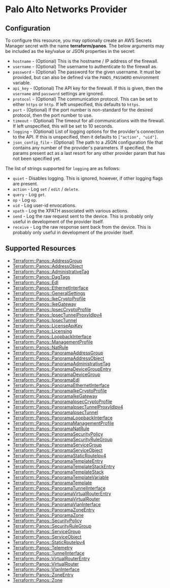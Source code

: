 # Palo Alto Networks Provider

## Configuration

To configure this resource, you may optionally create an AWS Secrets Manager secret with the name **terraform/panos**. The below arguments may be included as the key/value or JSON properties in the secret:

* `hostname` - (Optional) This is the hostname / IP address of the firewall.
* `username` - (Optional) The username to authenticate to the firewall as.
* `password` - (Optional) The password for the given username. It must be
  provided, but can also be defined via the `PANOS_PASSWORD` environment
  variable.
* `api_key` - (Optional) The API key for the firewall.  If this is given, then
  the `username` and `password` settings are ignored.
* `protocol` - (Optional) The communication protocol.  This can be set to
  either `https` or `http`.  If left unspecified, this defaults to `https`.  
* `port` - (Optional) If the port number is non-standard for the desired
  protocol, then the port number to use.
* `timeout` - (Optional) The timeout for all communications with the
  firewall.  If left unspecified, this will be set to 10 seconds.
* `logging` - (Optional) List of logging options for the provider's connection
  to the API.  If this is unspecified, then it defaults to
  `["action", "uid"]`.
* `json_config_file` - (Optional) The path to a JSON configuration file that
  contains any number of the provider's parameters.  If specified, the params
  present act as a last resort for any other provider param that has not been
  specified yet.

The list of strings supported for `logging` are as follows:

* `quiet` - Disables logging.  This is ignored, however, if other logging
  flags are present.
* `action` - Log `set` / `edit` / `delete`.
* `query` - Log `get`.
* `op` - Log `op`.
* `uid` - Log user-id envocations.
* `xpath` - Log the XPATH associated with various actions.
* `send` - Log the raw request sent to the device.  This is probably
  only useful in development of the provider itself.
* `receive` - Log the raw response sent back from the device.  This is probably
  only useful in development of the provider itself.


## Supported Resources

* [Terraform::Panos::AddressGroup](docs/providers/panos/AddressGroup.md)
* [Terraform::Panos::AddressObject](docs/providers/panos/AddressObject.md)
* [Terraform::Panos::AdministrativeTag](docs/providers/panos/AdministrativeTag.md)
* [Terraform::Panos::DagTags](docs/providers/panos/DagTags.md)
* [Terraform::Panos::Edl](docs/providers/panos/Edl.md)
* [Terraform::Panos::EthernetInterface](docs/providers/panos/EthernetInterface.md)
* [Terraform::Panos::GeneralSettings](docs/providers/panos/GeneralSettings.md)
* [Terraform::Panos::IkeCryptoProfile](docs/providers/panos/IkeCryptoProfile.md)
* [Terraform::Panos::IkeGateway](docs/providers/panos/IkeGateway.md)
* [Terraform::Panos::IpsecCryptoProfile](docs/providers/panos/IpsecCryptoProfile.md)
* [Terraform::Panos::IpsecTunnelProxyIdIpv4](docs/providers/panos/IpsecTunnelProxyIdIpv4.md)
* [Terraform::Panos::IpsecTunnel](docs/providers/panos/IpsecTunnel.md)
* [Terraform::Panos::LicenseApiKey](docs/providers/panos/LicenseApiKey.md)
* [Terraform::Panos::Licensing](docs/providers/panos/Licensing.md)
* [Terraform::Panos::LoopbackInterface](docs/providers/panos/LoopbackInterface.md)
* [Terraform::Panos::ManagementProfile](docs/providers/panos/ManagementProfile.md)
* [Terraform::Panos::NatRule](docs/providers/panos/NatRule.md)
* [Terraform::Panos::PanoramaAddressGroup](docs/providers/panos/PanoramaAddressGroup.md)
* [Terraform::Panos::PanoramaAddressObject](docs/providers/panos/PanoramaAddressObject.md)
* [Terraform::Panos::PanoramaAdministrativeTag](docs/providers/panos/PanoramaAdministrativeTag.md)
* [Terraform::Panos::PanoramaDeviceGroupEntry](docs/providers/panos/PanoramaDeviceGroupEntry.md)
* [Terraform::Panos::PanoramaDeviceGroup](docs/providers/panos/PanoramaDeviceGroup.md)
* [Terraform::Panos::PanoramaEdl](docs/providers/panos/PanoramaEdl.md)
* [Terraform::Panos::PanoramaEthernetInterface](docs/providers/panos/PanoramaEthernetInterface.md)
* [Terraform::Panos::PanoramaIkeCryptoProfile](docs/providers/panos/PanoramaIkeCryptoProfile.md)
* [Terraform::Panos::PanoramaIkeGateway](docs/providers/panos/PanoramaIkeGateway.md)
* [Terraform::Panos::PanoramaIpsecCryptoProfile](docs/providers/panos/PanoramaIpsecCryptoProfile.md)
* [Terraform::Panos::PanoramaIpsecTunnelProxyIdIpv4](docs/providers/panos/PanoramaIpsecTunnelProxyIdIpv4.md)
* [Terraform::Panos::PanoramaIpsecTunnel](docs/providers/panos/PanoramaIpsecTunnel.md)
* [Terraform::Panos::PanoramaLoopbackInterface](docs/providers/panos/PanoramaLoopbackInterface.md)
* [Terraform::Panos::PanoramaManagementProfile](docs/providers/panos/PanoramaManagementProfile.md)
* [Terraform::Panos::PanoramaNatRule](docs/providers/panos/PanoramaNatRule.md)
* [Terraform::Panos::PanoramaSecurityPolicy](docs/providers/panos/PanoramaSecurityPolicy.md)
* [Terraform::Panos::PanoramaSecurityRuleGroup](docs/providers/panos/PanoramaSecurityRuleGroup.md)
* [Terraform::Panos::PanoramaServiceGroup](docs/providers/panos/PanoramaServiceGroup.md)
* [Terraform::Panos::PanoramaServiceObject](docs/providers/panos/PanoramaServiceObject.md)
* [Terraform::Panos::PanoramaStaticRouteIpv4](docs/providers/panos/PanoramaStaticRouteIpv4.md)
* [Terraform::Panos::PanoramaTemplateEntry](docs/providers/panos/PanoramaTemplateEntry.md)
* [Terraform::Panos::PanoramaTemplateStackEntry](docs/providers/panos/PanoramaTemplateStackEntry.md)
* [Terraform::Panos::PanoramaTemplateStack](docs/providers/panos/PanoramaTemplateStack.md)
* [Terraform::Panos::PanoramaTemplateVariable](docs/providers/panos/PanoramaTemplateVariable.md)
* [Terraform::Panos::PanoramaTemplate](docs/providers/panos/PanoramaTemplate.md)
* [Terraform::Panos::PanoramaTunnelInterface](docs/providers/panos/PanoramaTunnelInterface.md)
* [Terraform::Panos::PanoramaVirtualRouterEntry](docs/providers/panos/PanoramaVirtualRouterEntry.md)
* [Terraform::Panos::PanoramaVirtualRouter](docs/providers/panos/PanoramaVirtualRouter.md)
* [Terraform::Panos::PanoramaVlanInterface](docs/providers/panos/PanoramaVlanInterface.md)
* [Terraform::Panos::PanoramaZoneEntry](docs/providers/panos/PanoramaZoneEntry.md)
* [Terraform::Panos::PanoramaZone](docs/providers/panos/PanoramaZone.md)
* [Terraform::Panos::SecurityPolicy](docs/providers/panos/SecurityPolicy.md)
* [Terraform::Panos::SecurityRuleGroup](docs/providers/panos/SecurityRuleGroup.md)
* [Terraform::Panos::ServiceGroup](docs/providers/panos/ServiceGroup.md)
* [Terraform::Panos::ServiceObject](docs/providers/panos/ServiceObject.md)
* [Terraform::Panos::StaticRouteIpv4](docs/providers/panos/StaticRouteIpv4.md)
* [Terraform::Panos::Telemetry](docs/providers/panos/Telemetry.md)
* [Terraform::Panos::TunnelInterface](docs/providers/panos/TunnelInterface.md)
* [Terraform::Panos::VirtualRouterEntry](docs/providers/panos/VirtualRouterEntry.md)
* [Terraform::Panos::VirtualRouter](docs/providers/panos/VirtualRouter.md)
* [Terraform::Panos::VlanInterface](docs/providers/panos/VlanInterface.md)
* [Terraform::Panos::ZoneEntry](docs/providers/panos/ZoneEntry.md)
* [Terraform::Panos::Zone](docs/providers/panos/Zone.md)